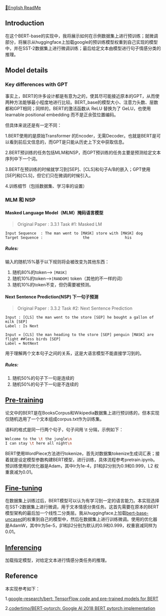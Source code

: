 [📖English ReadMe](./README.md)

## Introduction

在这个BERT-base的实现中，我将展示如何在示例数据集上进行预训练；就微调部分，将展示从huggingface上加载google的预训练模型权重到自己实现的模型中，并在SST-2数据集上进行微调训练；最后给定文本由模型进行句子情感分类的推理。



## Model details

### Key differences with GPT

事实上，BERT的许多设计都是有意为之的，使其尽可能接近原本的GPT，从而使两种方法能够最小程度地进行比较。BERT_base的模型大小、注意力头数、层数都和GPT相同；同样的，BERT的激活函数从 ReLU 替换为了 GeLU，也使用 learnable positional embedding 而不是正余弦位置编码。

但具体来说还是有一定不同：

1.BERT使用的是原始Transformer 的Encoder，无需Decoder。也就是BERT是可以看到前后文信息的，而GPT是只能从历史上下文中获取信息。

2.BERT预训练的任务包括MLM和NSP，而GPT预训练的任务主要是预测给定文本序列中下一个词。

3.BERT在预训练的时候就学习到[SEP]、[CLS]和句子A/B的嵌入；GPT使用[SEP]和[CLS]，但它们只在微调的时候引入。

4.训练细节（包括数据集、学习率的设置）



### MLM 和 NSP

#### Masked Language Model（MLM）掩码语言模型

> Original Paper : 3.3.1 Task #1: Masked LM 

```
Input Sequence  : The man went to [MASK] store with [MASK] dog
Target Sequence :                  the                his
```

##### Rules:

输入的随机15%基于以下规则将会被改变为其他东西：

1. 随机80%的token—> `[MASK]`
2. 随机10%的token—>`[RANDOM]` token（其他的不一样的词）
3. 随机10%的token不变，但仍需要被预测。

#### Next Sentence Prediction(NSP) 下一句子预测

> Original Paper : 3.3.2 Task #2: Next Sentence Prediction

```
Input : [CLS] the man went to the store [SEP] he bought a gallon of milk [SEP]
Label : Is Next

Input = [CLS] the man heading to the store [SEP] penguin [MASK] are flight ##less birds [SEP]
Label = NotNext
```

用于理解两个文本句子之间的关系，这是大语言模型不能直接学习到的。

##### Rules:

1. 随机50%的句子下一句是连续的
2. 随机50%的句子下一句是不连续的



## [Pre-training](./pretrain.ipynb)

论文中的BERT是在BooksCorpus和Wikipedia数据集上进行预训练的，但本实现仅随机选用了一个文本组成corpus.txt作为训练集。

语料的格式是同一行两个句子，句子间用 \t 分隔，示例如下：

```bash
Welcome to the \t the jungle\n
I can stay \t here all night\n
```

BERT使用WordPiece方法进行tokenize，首先对数据集tokenize生成词汇表；接着就是设定模型参数构建BERT模型，进行训练，具体流程参考pretrain.ipynb。预训练使用的优化器是Adam，其中lr为1e-4，β1和β2分别为0.9和0.999，L2 权重衰减为0.01。

## [Fine-tuning](./finetune.ipynb) 

在数据集上训练过后，BERT模型可以认为有学习到一定的语言能力。本实现选择在SST-2数据集上进行微调，用于文本情感分类任务。这首先需要在原本的BERT模型架构的最后加一个线性二分类层。我从huggingface上加载[bert-base-uncased](https://huggingface.co/google-bert/bert-base-uncased)的权重到自己的模型中，然后在数据集上进行训练微调。使用的优化器是AdamW，其中lr为5e-5，β1和β2分别为默认的0.9和0.999，权重衰减同样为0.01。

## [Inferencing](./inference.ipynb) 

加载指定模型，对给定文本进行情感分类任务的推理。



## Reference

本实现参考如下：

1.[google-research/bert: TensorFlow code and pre-trained models for BERT](https://github.com/google-research/bert)

2.[codertimo/BERT-pytorch: Google AI 2018 BERT pytorch implementation](https://github.com/codertimo/BERT-pytorch)

